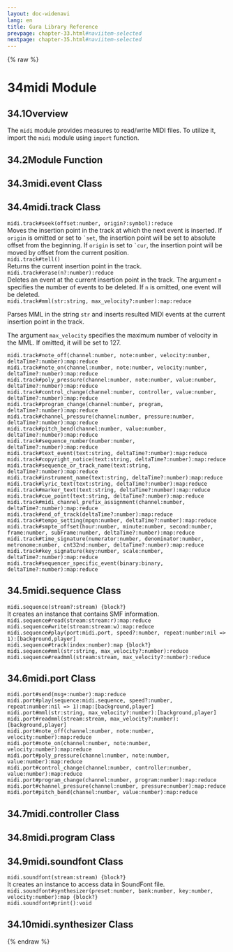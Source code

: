 ```yaml
---
layout: doc-widenavi
lang: en
title: Gura Library Reference
prevpage: chapter-33.html#naviitem-selected
nextpage: chapter-35.html#naviitem-selected
---
```

{% raw %}
<h1><span class="caption-index-1">34</span>midi Module</h1>
<h2><span class="caption-index-2">34.1</span><a name="anchor-34-1"></a>Overview</h2>
<p>
The <code class="highlighter-rouge">midi</code> module provides measures to read/write MIDI files. To utilize it, import the <code class="highlighter-rouge">midi</code> module using <code class="highlighter-rouge">import</code> function.
</p>
<h2><span class="caption-index-2">34.2</span><a name="anchor-34-2"></a>Module Function</h2>
<h2><span class="caption-index-2">34.3</span><a name="anchor-34-3"></a>midi.event Class</h2>
<h2><span class="caption-index-2">34.4</span><a name="anchor-34-4"></a>midi.track Class</h2>
<div class="mb-2"><code>midi.track#seek(offset:number, origin?:symbol):reduce</code></div>
<div class="mb-2 ml-4">
Moves the insertion point in the track at which the next event is inserted. If <code class="highlighter-rouge">origin</code> is omitted or set to <code class="highlighter-rouge">`set</code>, the insertion point will be set to absolute offset from the beginning. If <code class="highlighter-rouge">origin</code> is set to <code class="highlighter-rouge">`cur</code>, the insertion point will be moved by offset from the current position.
</div>
<div class="mb-2"><code>midi.track#tell()</code></div>
<div class="mb-2 ml-4">
Returns the current insertion point in the track.
</div>
<div class="mb-2"><code>midi.track#erase(n?:number):reduce</code></div>
<div class="mb-2 ml-4">
Deletes an event at the current insertion point in the track. The argument <code class="highlighter-rouge">n</code> specifies the number of events to be deleted. If <code class="highlighter-rouge">n</code> is omitted, one event will be deleted.
</div>
<div class="mb-2"><code>midi.track#mml(str:string, max_velocity?:number):map:reduce</code></div>
<div class="mb-2 ml-4">
<p>
Parses MML in the string <code class="highlighter-rouge">str</code> and inserts resulted MIDI events at the current insertion point in the track.
</p>
<p>
The argument <code class="highlighter-rouge">max_velocity</code> specifies the maximum number of velocity in the MML. If omitted, it will be set to 127.
</p>

</div>
<div class="mb-2"><code>midi.track#note_off(channel:number, note:number, velocity:number, deltaTime?:number):map:reduce</code></div>
<div class="mb-2 ml-4">

</div>
<div class="mb-2"><code>midi.track#note_on(channel:number, note:number, velocity:number, deltaTime?:number):map:reduce</code></div>
<div class="mb-2 ml-4">

</div>
<div class="mb-2"><code>midi.track#poly_pressure(channel:number, note:number, value:number, deltaTime?:number):map:reduce</code></div>
<div class="mb-2 ml-4">

</div>
<div class="mb-2"><code>midi.track#control_change(channel:number, controller, value:number, deltaTime?:number):map:reduce</code></div>
<div class="mb-2 ml-4">

</div>
<div class="mb-2"><code>midi.track#program_change(channel:number, program, deltaTime?:number):map:reduce</code></div>
<div class="mb-2 ml-4">

</div>
<div class="mb-2"><code>midi.track#channel_pressure(channel:number, pressure:number, deltaTime?:number):map:reduce</code></div>
<div class="mb-2 ml-4">

</div>
<div class="mb-2"><code>midi.track#pitch_bend(channel:number, value:number, deltaTime?:number):map:reduce</code></div>
<div class="mb-2 ml-4">

</div>
<div class="mb-2"><code>midi.track#sequence_number(number:number, deltaTime?:number):map:reduce</code></div>
<div class="mb-2 ml-4">

</div>
<div class="mb-2"><code>midi.track#text_event(text:string, deltaTime?:number):map:reduce</code></div>
<div class="mb-2 ml-4">

</div>
<div class="mb-2"><code>midi.track#copyright_notice(text:string, deltaTime?:number):map:reduce</code></div>
<div class="mb-2 ml-4">

</div>
<div class="mb-2"><code>midi.track#sequence_or_track_name(text:string, deltaTime?:number):map:reduce</code></div>
<div class="mb-2 ml-4">

</div>
<div class="mb-2"><code>midi.track#instrument_name(text:string, deltaTime?:number):map:reduce</code></div>
<div class="mb-2 ml-4">

</div>
<div class="mb-2"><code>midi.track#lyric_text(text:string, deltaTime?:number):map:reduce</code></div>
<div class="mb-2 ml-4">

</div>
<div class="mb-2"><code>midi.track#marker_text(text:string, deltaTime?:number):map:reduce</code></div>
<div class="mb-2 ml-4">

</div>
<div class="mb-2"><code>midi.track#cue_point(text:string, deltaTime?:number):map:reduce</code></div>
<div class="mb-2 ml-4">

</div>
<div class="mb-2"><code>midi.track#midi_channel_prefix_assignment(channel:number, deltaTime?:number):map:reduce</code></div>
<div class="mb-2 ml-4">

</div>
<div class="mb-2"><code>midi.track#end_of_track(deltaTime?:number):map:reduce</code></div>
<div class="mb-2 ml-4">

</div>
<div class="mb-2"><code>midi.track#tempo_setting(mpqn:number, deltaTime?:number):map:reduce</code></div>
<div class="mb-2 ml-4">

</div>
<div class="mb-2"><code>midi.track#smpte_offset(hour:number, minute:number, second:number, frame:number, subFrame:number, deltaTime?:number):map:reduce</code></div>
<div class="mb-2 ml-4">

</div>
<div class="mb-2"><code>midi.track#time_signature(numerator:number, denominator:number, metronome:number, cnt32nd:number, deltaTime?:number):map:reduce</code></div>
<div class="mb-2 ml-4">

</div>
<div class="mb-2"><code>midi.track#key_signature(key:number, scale:number, deltaTime?:number):map:reduce</code></div>
<div class="mb-2 ml-4">

</div>
<div class="mb-2"><code>midi.track#sequencer_specific_event(binary:binary, deltaTime?:number):map:reduce</code></div>
<div class="mb-2 ml-4">

</div>
<h2><span class="caption-index-2">34.5</span><a name="anchor-34-5"></a>midi.sequence Class</h2>
<div class="mb-2"><code>midi.sequence(stream?:stream) {block?}</code></div>
<div class="mb-2 ml-4">
It creates an instance that contains SMF information.
</div>
<div class="mb-2"><code>midi.sequence#read(stream:stream:r):map:reduce</code></div>
<div class="mb-2 ml-4">

</div>
<div class="mb-2"><code>midi.sequence#write(stream:stream:w):map:reduce</code></div>
<div class="mb-2 ml-4">

</div>
<div class="mb-2"><code>midi.sequence#play(port:midi.port, speed?:number, repeat:number:nil =&gt; 1):[background,player]</code></div>
<div class="mb-2 ml-4">

</div>
<div class="mb-2"><code>midi.sequence#track(index:number):map {block?}</code></div>
<div class="mb-2 ml-4">

</div>
<div class="mb-2"><code>midi.sequence#mml(str:string, max_velocity?:number):reduce</code></div>
<div class="mb-2 ml-4">

</div>
<div class="mb-2"><code>midi.sequence#readmml(stream:stream, max_velocity?:number):reduce</code></div>
<div class="mb-2 ml-4">

</div>
<h2><span class="caption-index-2">34.6</span><a name="anchor-34-6"></a>midi.port Class</h2>
<div class="mb-2"><code>midi.port#send(msg+:number):map:reduce</code></div>
<div class="mb-2 ml-4">

</div>
<div class="mb-2"><code>midi.port#play(sequence:midi.sequence, speed?:number, repeat:number:nil =&gt; 1):map:[background,player]</code></div>
<div class="mb-2 ml-4">

</div>
<div class="mb-2"><code>midi.port#mml(str:string, max_velocity?:number):[background,player]</code></div>
<div class="mb-2 ml-4">

</div>
<div class="mb-2"><code>midi.port#readmml(stream:stream, max_velocity?:number):[background,player]</code></div>
<div class="mb-2 ml-4">

</div>
<div class="mb-2"><code>midi.port#note_off(channel:number, note:number, velocity:number):map:reduce</code></div>
<div class="mb-2 ml-4">

</div>
<div class="mb-2"><code>midi.port#note_on(channel:number, note:number, velocity:number):map:reduce</code></div>
<div class="mb-2 ml-4">

</div>
<div class="mb-2"><code>midi.port#poly_pressure(channel:number, note:number, value:number):map:reduce</code></div>
<div class="mb-2 ml-4">

</div>
<div class="mb-2"><code>midi.port#control_change(channel:number, controller:number, value:number):map:reduce</code></div>
<div class="mb-2 ml-4">

</div>
<div class="mb-2"><code>midi.port#program_change(channel:number, program:number):map:reduce</code></div>
<div class="mb-2 ml-4">

</div>
<div class="mb-2"><code>midi.port#channel_pressure(channel:number, pressure:number):map:reduce</code></div>
<div class="mb-2 ml-4">

</div>
<div class="mb-2"><code>midi.port#pitch_bend(channel:number, value:number):map:reduce</code></div>
<div class="mb-2 ml-4">

</div>
<h2><span class="caption-index-2">34.7</span><a name="anchor-34-7"></a>midi.controller Class</h2>
<h2><span class="caption-index-2">34.8</span><a name="anchor-34-8"></a>midi.program Class</h2>
<h2><span class="caption-index-2">34.9</span><a name="anchor-34-9"></a>midi.soundfont Class</h2>
<div class="mb-2"><code>midi.soundfont(stream:stream) {block?}</code></div>
<div class="mb-2 ml-4">
It creates an instance to access data in SoundFont file.
</div>
<div class="mb-2"><code>midi.soundfont#synthesizer(preset:number, bank:number, key:number, velocity:number):map {block?}</code></div>
<div class="mb-2 ml-4">

</div>
<div class="mb-2"><code>midi.soundfont#print():void</code></div>
<div class="mb-2 ml-4">

</div>
<h2><span class="caption-index-2">34.10</span><a name="anchor-34-10"></a>midi.synthesizer Class</h2>
{% endraw %}
